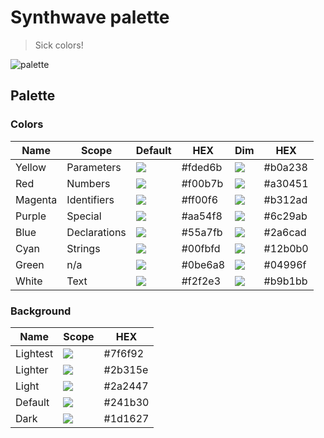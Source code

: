 # Synthwave palette

> Sick colors!

![palette](https://github.com/vikpe/synthwave/blob/main/palette.png?raw=true)

## Palette

### Colors
Name | Scope | Default | HEX | Dim | HEX |
--- | --- | --- | --- | --- | ---
Yellow | Parameters | ![](https://via.placeholder.com/35/fded6b/?text=+) | #fded6b | ![](https://via.placeholder.com/35/b0a238/?text=+) | #b0a238
Red | Numbers | ![](https://via.placeholder.com/35/f00b7b/?text=+) | #f00b7b | ![](https://via.placeholder.com/35/a30451/?text=+) | #a30451
Magenta | Identifiers | ![](https://via.placeholder.com/35/ff00f6/?text=+) | #ff00f6 | ![](https://via.placeholder.com/35/b312ad/?text=+) | #b312ad
Purple | Special | ![](https://via.placeholder.com/35/aa54f8/?text=+) | #aa54f8 | ![](https://via.placeholder.com/35/6c29ab/?text=+) | #6c29ab
Blue | Declarations | ![](https://via.placeholder.com/35/55a7fb/?text=+) | #55a7fb | ![](https://via.placeholder.com/35/2a6cad/?text=+) | #2a6cad
Cyan | Strings | ![](https://via.placeholder.com/35/00fbfd/?text=+) | #00fbfd | ![](https://via.placeholder.com/35/12b0b0/?text=+) | #12b0b0
Green | n/a | ![](https://via.placeholder.com/35/0be6a8/?text=+) | #0be6a8 | ![](https://via.placeholder.com/35/04996f/?text=+) | #04996f
White | Text | ![](https://via.placeholder.com/35/f2f2e3/?text=+) | #f2f2e3 | ![](https://via.placeholder.com/35/b9b1bb/?text=+) | #b9b1bb

### Background
Name | Scope | HEX
--- | --- | ---
Lightest | ![](https://via.placeholder.com/35/7f6f92/?text=+) | #7f6f92
Lighter | ![](https://via.placeholder.com/35/2b315e/?text=+) | #2b315e
Light | ![](https://via.placeholder.com/35/2a2447/?text=+) | #2a2447
Default | ![](https://via.placeholder.com/35/241b30/?text=+) | #241b30
Dark | ![](https://via.placeholder.com/35/1d1627/?text=+) | #1d1627

